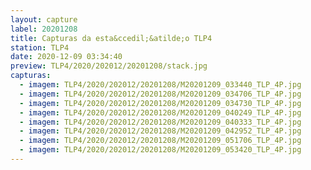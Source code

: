 ```yaml
---
layout: capture
label: 20201208
title: Capturas da esta&ccedil;&atilde;o TLP4
station: TLP4
date: 2020-12-09 03:34:40
preview: TLP4/2020/202012/20201208/stack.jpg
capturas:
  - imagem: TLP4/2020/202012/20201208/M20201209_033440_TLP_4P.jpg
  - imagem: TLP4/2020/202012/20201208/M20201209_034706_TLP_4P.jpg
  - imagem: TLP4/2020/202012/20201208/M20201209_034730_TLP_4P.jpg
  - imagem: TLP4/2020/202012/20201208/M20201209_040249_TLP_4P.jpg
  - imagem: TLP4/2020/202012/20201208/M20201209_040333_TLP_4P.jpg
  - imagem: TLP4/2020/202012/20201208/M20201209_042952_TLP_4P.jpg
  - imagem: TLP4/2020/202012/20201208/M20201209_051706_TLP_4P.jpg
  - imagem: TLP4/2020/202012/20201208/M20201209_053420_TLP_4P.jpg
---
```

